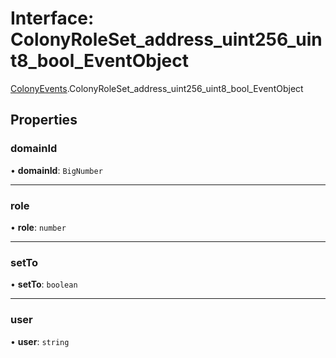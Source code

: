 # Interface: ColonyRoleSet\_address\_uint256\_uint8\_bool\_EventObject

[ColonyEvents](../modules/ColonyEvents.md).ColonyRoleSet_address_uint256_uint8_bool_EventObject

## Properties

### domainId

• **domainId**: `BigNumber`

___

### role

• **role**: `number`

___

### setTo

• **setTo**: `boolean`

___

### user

• **user**: `string`
